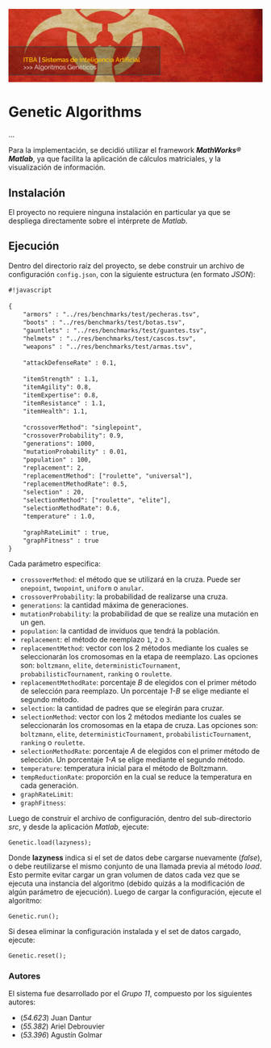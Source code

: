 ![...](res/images/header.jpg)

# Genetic Algorithms

...

Para la implementación, se decidió utilizar el framework
**_MathWorks® Matlab_**, ya que facilita la aplicación de cálculos
matriciales, y la visualización de información.

## Instalación

El proyecto no requiere ninguna instalación en particular ya que se despliega
directamente sobre el intérprete de _Matlab_.

## Ejecución

Dentro del directorio raíz del proyecto, se debe construir un archivo de
configuración `config.json`, con la siguiente estructura (en formato _JSON_):

```
#!javascript

{
	"armors" : "../res/benchmarks/test/pecheras.tsv",
	"boots" : "../res/benchmarks/test/botas.tsv",
	"gauntlets" : "../res/benchmarks/test/guantes.tsv",
	"helmets" : "../res/benchmarks/test/cascos.tsv",
	"weapons" : "../res/benchmarks/test/armas.tsv",

	"attackDefenseRate" : 0.1,

	"itemStrength" : 1.1,
	"itemAgility": 0.8,
	"itemExpertise": 0.8,
	"itemResistance" : 1.1,
	"itemHealth": 1.1,

	"crossoverMethod": "singlepoint",
	"crossoverProbability": 0.9,
	"generations": 1000,
	"mutationProbability" : 0.01,
	"population" : 100,
	"replacement": 2,
	"replacementMethod": ["roulette", "universal"],
	"replacementMethodRate": 0.5,
	"selection" : 20,
	"selectionMethod": ["roulette", "elite"],
	"selectionMethodRate": 0.6,
	"temperature" : 1.0,

	"graphRateLimit" : true,
	"graphFitness" : true
}

```

Cada parámetro especifica:

* `crossoverMethod`: el método que se utilizará en la cruza. Puede ser `onepoint`, `twopoint`, `uniform` o `anular`.
* `crossoverProbability`: la probabilidad de realizarse una cruza.
* `generations`: la cantidad máxima de generaciones.
* `mutationProbability`: la probabilidad de que se realize una mutación en un gen.
* `population`: la cantidad de inviduos que tendrá la población.
* `replacement`: el método de reemplazo `1`, `2` o `3`.
* `replacementMethod`: vector con los 2 métodos mediante los cuales se seleccionarán los cromosomas en la etapa de reemplazo. Las opciones son: `boltzmann`, `elite`, `deterministicTournament`, `probabilisticTournament`, `ranking`  o `roulette`.
 * `replacementMethodRate`: porcentaje _B_ de elegidos con el primer método de selección para reemplazo. Un porcentaje _1-B_ se elige mediante el segundo método.
 * `selection`: la cantidad de padres que se elegirán para cruzar.
 * `selectionMethod`: vector con los 2 métodos mediante los cuales se seleccionarán los cromosomas en la etapa de cruza. Las opciones son: `boltzmann`, `elite`, `deterministicTournament`, `probabilisticTournament`, `ranking`  o `roulette`.
 * `selectionMethodRate`: porcentaje _A_ de elegidos con el primer método de selección. Un porcentaje _1-A_ se elige mediante el segundo método.
 * `temperature`: temperatura inicial para el método de Boltzmann.
 * `tempReductionRate`: proporción en la cual se reduce la temperatura en cada generación.
 * `graphRateLimit`:
 * `graphFitness`:

Luego de construir el archivo de configuración, dentro del sub-directorio
*src*, y desde la aplicación _Matlab_, ejecute:

	Genetic.load(lazyness);

Donde **lazyness** indica si el set de datos debe cargarse nuevamente
(_false_), o debe reutilizarse el mismo conjunto de una llamada previa al
método _load_. Esto permite evitar cargar un gran volumen de datos cada vez
que se ejecuta una instancia del algoritmo (debido quizás a la modificación de
algún parámetro de ejecución). Luego de cargar la configuración, ejecute el
algoritmo:

	Genetic.run();

Si desea eliminar la configuración instalada y el set de datos cargado,
ejecute:

	Genetic.reset();

### Autores

El sistema fue desarrollado por el _Grupo 11_, compuesto por los siguientes
autores:

* (*54.623*) Juan Dantur
* (*55.382*) Ariel Debrouvier
* (*53.396*) Agustín Golmar
